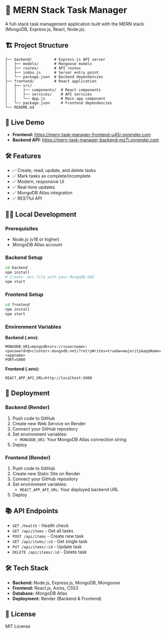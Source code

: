 # 🚀 MERN Stack Task Manager

A full-stack task management application built with the MERN stack (MongoDB, Express.js, React, Node.js).

## 🏗️ Project Structure

```
├── backend/          # Express.js API server
│   ├── models/       # Mongoose models
│   ├── routes/       # API routes
│   ├── index.js      # Server entry point
│   └── package.json  # Backend dependencies
├── frontend/         # React application
│   ├── src/
│   │   ├── components/  # React components
│   │   ├── services/    # API services
│   │   └── App.js       # Main app component
│   └── package.json     # Frontend dependencies
└── README.md
```

## 🚀 Live Demo

- **Frontend:** https://mern-task-manager-frontend-u45r.onrender.com
- **Backend API:** https://mern-task-manager-backend-mz7i.onrender.com

## 🛠️ Features

- ✅ Create, read, update, and delete tasks
- ✅ Mark tasks as complete/incomplete
- ✅ Modern, responsive UI
- ✅ Real-time updates
- ✅ MongoDB Atlas integration
- ✅ RESTful API

## 🏃‍♂️ Local Development

### Prerequisites
- Node.js (v18 or higher)
- MongoDB Atlas account

### Backend Setup
```bash
cd backend
npm install
# Create .env file with your MongoDB URI
npm start
```

### Frontend Setup
```bash
cd frontend
npm install
npm start
```

### Environment Variables

**Backend (.env):**
```
MONGODB_URI=mongodb+srv://<username>:<password>@<cluster>.mongodb.net/?retryWrites=true&w=majority&appName=<appname>
PORT=5000
```

**Frontend (.env):**
```
REACT_APP_API_URL=http://localhost:5000
```

## 🚀 Deployment

### Backend (Render)
1. Push code to GitHub
2. Create new Web Service on Render
3. Connect your GitHub repository
4. Set environment variables:
   - `MONGODB_URI`: Your MongoDB Atlas connection string
5. Deploy

### Frontend (Render)
1. Push code to GitHub
2. Create new Static Site on Render
3. Connect your GitHub repository
4. Set environment variables:
   - `REACT_APP_API_URL`: Your deployed backend URL
5. Deploy

## 📚 API Endpoints

- `GET /health` - Health check
- `GET /api/items` - Get all tasks
- `POST /api/items` - Create new task
- `GET /api/items/:id` - Get single task
- `PUT /api/items/:id` - Update task
- `DELETE /api/items/:id` - Delete task

## 🛠️ Tech Stack

- **Backend:** Node.js, Express.js, MongoDB, Mongoose
- **Frontend:** React.js, Axios, CSS3
- **Database:** MongoDB Atlas
- **Deployment:** Render (Backend & Frontend)

## 📝 License

MIT License 